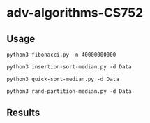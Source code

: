 # adv-algorithms-CS752

## Usage

`python3 fibonacci.py -n 40000000000`

`python3 insertion-sort-median.py -d Data`

`python3 quick-sort-median.py -d Data`

`python3 rand-partition-median.py -d Data`

## Results
